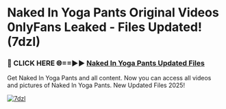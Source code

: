 # Naked In Yoga Pants Original Videos 0nlyFans Leaked - Files Updated! (7dzl)

<h3>🔴 CLICK HERE 🌐==►► <a href="https://tinyurl.com/yckcrads" rel="nofollow">Naked In Yoga Pants Updated Files</a></h3>

Get Naked In Yoga Pants and all content. Now you can access all videos and pictures of Naked In Yoga Pants. New Updated Files 2025!

[![7dzl](https://i.imgur.com/hpKpOFt.gif)](https://tinyurl.com/yckcrads)
